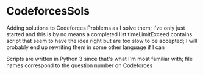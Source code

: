 # CodeforcesSols
Adding solutions to Codeforces Problems as I solve them; I've only just started and this is by no means a completed list
timeLimitExceed contains script that seem to have the idea right but are too slow to be accepted; I will probably end up rewriting them in some other language if I can

Scripts are written in Python 3 since that's what I'm most familiar with; file names correspond to the question number on Codeforces
